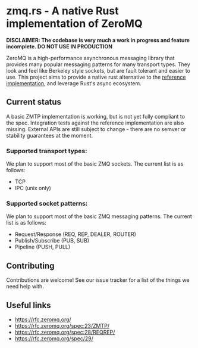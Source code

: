 # zmq.rs - A native Rust implementation of ZeroMQ

**DISCLAIMER: The codebase is very much a work in progress and feature incomplete. DO NOT USE IN PRODUCTION**

ZeroMQ is a high-performance asynchronous messaging library that provides many popular messaging patterns for many transport types. They look and feel like Berkeley style sockets, but are fault tolerant and easier to use. This project aims to provide a native rust alternative to the [reference implementation](https://github.com/zeromq/libzmq), and leverage Rust's async ecosystem.

## Current status
A basic ZMTP implementation is working, but is not yet fully compliant to the spec. Integration tests against the reference implementation are also missing. External APIs are still subject to change - there are no semver or stability guarantees at the moment.

### Supported transport types:
We plan to support most of the basic ZMQ sockets. The current list is as follows:
* TCP
* IPC (unix only)

### Supported socket patterns:
We plan to support most of the basic ZMQ messaging patterns. The current list is as follows:
* Request/Response (REQ, REP, DEALER, ROUTER)
* Publish/Subscribe (PUB, SUB)
* Pipeline (PUSH, PULL)

## Contributing
Contributions are welcome! See our issue tracker for a list of the things we need help with.

## Useful links
* https://rfc.zeromq.org/
* https://rfc.zeromq.org/spec:23/ZMTP/
* https://rfc.zeromq.org/spec:28/REQREP/
* https://rfc.zeromq.org/spec/29/
